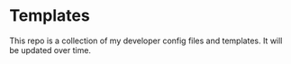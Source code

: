 # Templates
This repo is a collection of my developer config files and templates.
It will be updated over time.